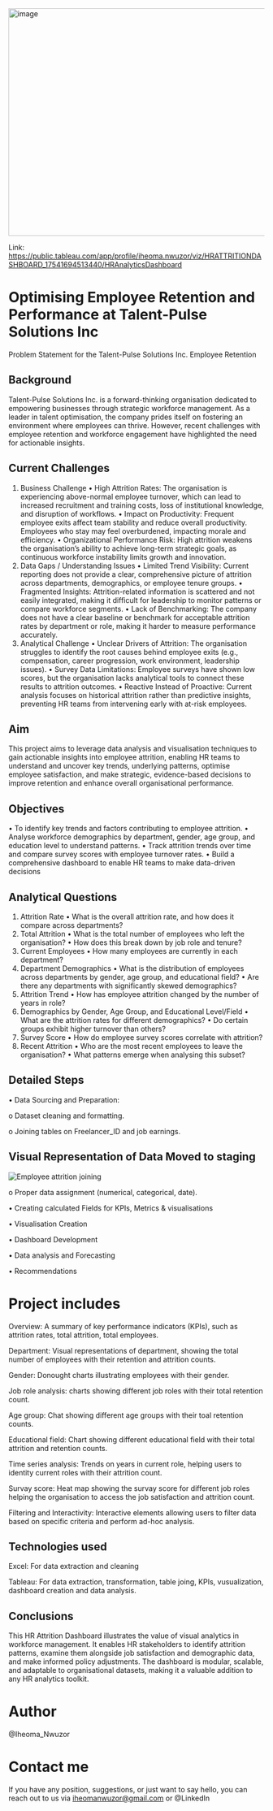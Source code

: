 <img width="940" height="448" alt="image" src="https://github.com/user-attachments/assets/2e6b4178-8fff-4398-aa03-8776686edcbf" />

Link: https://public.tableau.com/app/profile/iheoma.nwuzor/viz/HRATTRITIONDASHBOARD_17541694513440/HRAnalyticsDashboard

# Optimising Employee Retention and Performance at Talent-Pulse Solutions Inc
Problem Statement for the Talent-Pulse Solutions Inc. Employee Retention  

## Background 

Talent-Pulse Solutions Inc. is a forward-thinking organisation dedicated to empowering businesses through strategic workforce management. As a leader in talent optimisation, the company prides itself on fostering an environment where employees can thrive. However, recent challenges with employee retention and workforce engagement have highlighted the need for actionable insights. 

## Current Challenges

1. Business Challenge
•	High Attrition Rates: The organisation is experiencing above-normal employee turnover, which can lead to increased recruitment and training costs, loss of institutional knowledge, and disruption of workflows.
•	Impact on Productivity: Frequent employee exits affect team stability and reduce overall productivity. Employees who stay may feel overburdened, impacting morale and efficiency.
•	Organizational Performance Risk: High attrition weakens the organisation’s ability to achieve long-term strategic goals, as continuous workforce instability limits growth and innovation.
2. Data Gaps / Understanding Issues
•	Limited Trend Visibility: Current reporting does not provide a clear, comprehensive picture of attrition across departments, demographics, or employee tenure groups.
•	Fragmented Insights: Attrition-related information is scattered and not easily integrated, making it difficult for leadership to monitor patterns or compare workforce segments.
•	Lack of Benchmarking: The company does not have a clear baseline or benchmark for acceptable attrition rates by department or role, making it harder to measure performance accurately.
3. Analytical Challenge
•	Unclear Drivers of Attrition: The organisation struggles to identify the root causes behind employee exits (e.g., compensation, career progression, work environment, leadership issues).
•	Survey Data Limitations: Employee surveys have shown low scores, but the organisation lacks analytical tools to connect these results to attrition outcomes.
•	Reactive Instead of Proactive: Current analysis focuses on historical attrition rather than predictive insights, preventing HR teams from intervening early with at-risk employees.

## Aim
This project aims to leverage data analysis and visualisation techniques to gain actionable insights into employee attrition, enabling HR teams to understand and uncover key trends, underlying patterns, optimise employee satisfaction, and make strategic, evidence-based decisions to improve retention and enhance overall organisational performance.

## Objectives

•	To identify key trends and factors contributing to employee attrition. 
•	Analyse workforce demographics by department, gender, age group, and education level to understand patterns. 
•	Track attrition trends over time and compare survey scores with employee turnover rates. 
•	Build a comprehensive dashboard to enable HR teams to make data-driven decisions

## Analytical Questions

1. Attrition Rate
•	What is the overall attrition rate, and how does it compare across departments?
2. Total Attrition
•	What is the total number of employees who left the organisation?
•	How does this break down by job role and tenure?
3. Current Employees
•	How many employees are currently in each department?
4. Department Demographics
•	What is the distribution of employees across departments by gender, age group, and educational field?
•	Are there any departments with significantly skewed demographics?
5. Attrition Trend
•	How has employee attrition changed by the number of years in role?
6. Demographics by Gender, Age Group, and Educational Level/Field
•	What are the attrition rates for different demographics?
•	Do certain groups exhibit higher turnover than others?
7. Survey Score
•	How do employee survey scores correlate with attrition?
8. Recent Attrition
•	Who are the most recent employees to leave the organisation?
•	What patterns emerge when analysing this subset?

## Detailed Steps 

•	Data Sourcing and Preparation:

o	Dataset cleaning and formatting.

o	Joining tables on Freelancer_ID and job earnings.

## Visual Representation of Data Moved to staging

![Employee attrition joining](https://github.com/user-attachments/assets/bb0986c7-b1b0-418d-ba39-000aa209421f)


o	Proper data assignment (numerical, categorical, date).

•	Creating calculated Fields for KPIs, Metrics & visualisations

•	Visualisation Creation

•	Dashboard Development

•	Data analysis and Forecasting

•	Recommendations

# Project includes
Overview: A summary of key performance indicators (KPIs), such as attrition rates, total attrition, total employees.

Department: Visual representations of department, showing the total number of employees with their retention and attrition counts.

Gender: Donought charts illustrating employees with their gender.

Job role analysis: charts showing different job roles with their total retention count.

Age group: Chat showing different age groups with their toal retention counts.

Educational field: Chart showing different educational field with their total attrition and retention counts.

Time series analysis: Trends on years in current role, helping users to identity current roles with their attrition count.

Survay score: Heat map showing the survay score for different job roles helping the organisation to access the job satisfaction and attrition count.

Filtering and Interactivity: Interactive elements allowing users to filter data based on specific criteria and perform ad-hoc analysis.

## Technologies used

Excel: For data extraction and cleaning

Tableau: For data extraction, transformation, table joing, KPIs, vusualization, dashboard creation and data analysis.

## Conclusions

This HR Attrition Dashboard illustrates the value of visual analytics in workforce management. It enables HR stakeholders to identify attrition patterns, examine them alongside job satisfaction and demographic data, and make informed policy adjustments. The dashboard is modular, scalable, and adaptable to organisational datasets, making it a valuable addition to any HR analytics toolkit.

# Author
@Iheoma_Nwuzor
# Contact me
If you have any position, suggestions, or just want to say hello, you can reach out to us via iheomanwuzor@gmail.com or @LinkedIn

